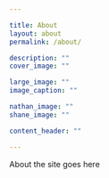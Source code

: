 ```yaml
---

title: About
layout: about
permalink: /about/

description: ""
cover_image: ""

large_image: ""
image_caption: ""

nathan_image: ""
shane_image: ""

content_header: ""

---
```


About the site goes here